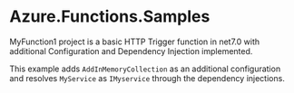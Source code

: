 # Azure.Functions.Samples
MyFunction1 project is a basic HTTP Trigger function in net7.0 with additional Configuration and Dependency Injection implemented.

This example adds `AddInMemoryCollection` as an additional configuration and resolves `MyService` as `IMyservice` through the dependency injections.

